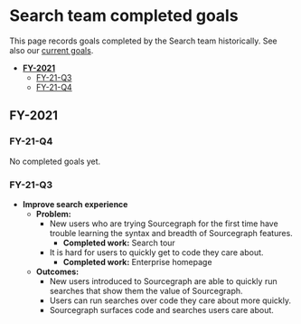 # Search team completed goals

This page records goals completed by the Search team historically. See also our [current goals](goals.md).

- [**FY-2021**](#FY-2021)
  - [FY-21-Q3](#FY-20-Q3)
  - [FY-21-Q4](#FY-21-Q4)

## FY-2021

### FY-21-Q4

No completed goals yet.

### FY-21-Q3

- **Improve search experience**
  - **Problem:**
      - New users who are trying Sourcegraph for the first time have trouble learning the syntax and breadth of Sourcegraph features.
          - **Completed work:** Search tour
      - It is hard for users to quickly get to code they care about.
          - **Completed work:** Enterprise homepage
  - **Outcomes:**
     - New users introduced to Sourcegraph are able to quickly run searches that show them the value of Sourcegraph.
     - Users can run searches over code they care about more quickly.
     - Sourcegraph surfaces code and searches users care about.
